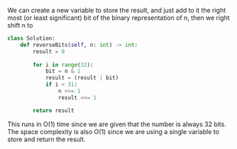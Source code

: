 We can create a new variable to store the result, and just add to it the right most (or least significant) bit of the binary representation of n, then we right shift n to 
``` python
class Solution:
    def reverseBits(self, n: int) -> int:
        result = 0
  
        for i in range(32):
            bit = n & 1
            result = (result | bit)
            if i < 31:
                n >>= 1
                result <<= 1

        return result
```
This runs in O(1) time since we are given that the number is always 32 bits. The space complexity is also O(1) since we are using a single variable to store and return the result.